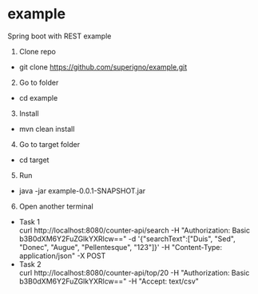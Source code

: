 # example
Spring boot with REST example

1. Clone repo
- git clone https://github.com/superigno/example.git

2. Go to folder
- cd example

3. Install
- mvn clean install

4. Go to target folder
- cd target

5. Run
- java -jar example-0.0.1-SNAPSHOT.jar

6. Open another terminal

- Task 1  
curl http://localhost:8080/counter-api/search -H "Authorization: Basic b3B0dXM6Y2FuZGlkYXRlcw==" -d '{"searchText":["Duis", "Sed", "Donec", "Augue", "Pellentesque", "123"]}' -H "Content-Type: application/json" -X POST
- Task 2  
curl http://localhost:8080/counter-api/top/20 -H "Authorization: Basic b3B0dXM6Y2FuZGlkYXRlcw==" -H "Accept: text/csv"
